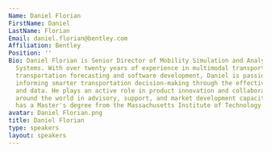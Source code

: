 ```yaml
---
Name: Daniel Florian
FirstName: Daniel
LastName: Florian
Email: daniel.florian@bentley.com
Affiliation: Bentley
Position: ''
Bio: Daniel Florian is Senior Director of Mobility Simulation and Analytics at Bentley
  Systems. With over twenty years of experience in multimodal transport modeling,
  transportation forecasting and software development, Daniel is passionate about
  informing smarter transportation decision-making through the effective use of modeling
  and data. He plays an active role in product innovation and collaborates with users
  around the world in advisory, support, and market development capacities. Daniel
  has a Master's degree from the Massachusetts Institute of Technology.
avatar: Daniel Florian.png
title: Daniel Florian
type: speakers
layout: speakers
---
```

